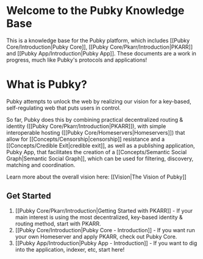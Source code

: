 # Welcome to the Pubky Knowledge Base

This is a knowledge base for the Pubky platform, which includes [[Pubky Core/Introduction|Pubky Core]], [[Pubky Core/Pkarr/Introduction|PKARR]] and [[Pubky App/Introduction|Pubky App]]. These documents are a work in progress, much like Pubky's protocols and applications!

# What is Pubky?

Pubky attempts to unlock the web by realizing our vision for a key-based, self-regulating web that puts users in control. 

So far, Pubky does this by combining practical decentralized routing & identity ([[Pubky Core/Pkarr/Introduction|PKARR]]), with simple interoperable hosting ([[Pubky Core/Homeservers|Homeservers]]) that allow for [[Concepts/Censorship|censorship]] resistance and a [[Concepts/Credible Exit|credible exit]], as well as a publishing application, Pubky App, that facilitates the creation of a [[Concepts/Semantic Social Graph|Semantic Social Graph]], which can be used for filtering, discovery, matching and coordination.

Learn more about the overall vision here: [[Vision|The Vision of Pubky]]

## Get Started

1. [[Pubky Core/Pkarr/Introduction|Getting Started with PKARR]] - If your main interest is using the most decentralized, key-based identity & routing method, start with PKARR.
2. [[Pubky Core/Introduction|Pubky Core - Introduction]] - If you want run your own Homeserver and apply PKARR, check out Pubky Core.
3. [[Pubky App/Introduction|Pubky App - Introduction]] - If you want to dig into the application, indexer, etc, start here!
